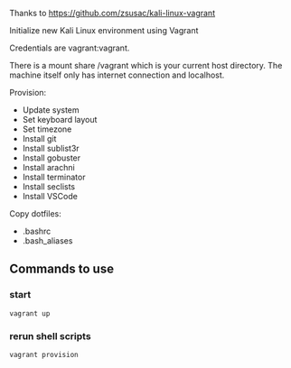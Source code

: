 Thanks to https://github.com/zsusac/kali-linux-vagrant

Initialize new Kali Linux environment using Vagrant

Credentials are vagrant:vagrant.

There is a mount share /vagrant which is your current host directory.
The machine itself only has internet connection and localhost.

Provision:
- Update system
- Set keyboard layout
- Set timezone
- Install git
- Install sublist3r
- Install gobuster
- Install arachni
- Install terminator
- Install seclists
- Install VSCode 

Copy dotfiles:
- .bashrc
- .bash_aliases

## Commands to use


### start
<code>vagrant up</code>

### rerun shell scripts
<code>vagrant provision</code>